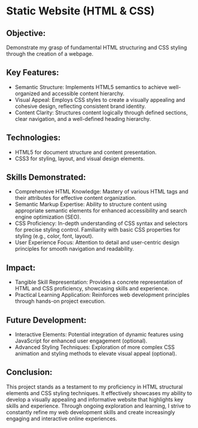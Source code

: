 # Static Website (HTML & CSS)
## Objective: 
Demonstrate my grasp of fundamental HTML structuring and CSS styling through the creation of a webpage.

## Key Features:
<ul>
  <li>Semantic Structure: Implements HTML5 semantics to achieve well-organized and accessible content hierarchy.</li>
<li>Visual Appeal: Employs CSS styles to create a visually appealing and cohesive design, reflecting consistent brand identity.</li>
<li>Content Clarity: Structures content logically through defined sections, clear navigation, and a well-defined heading hierarchy.</li>
</ul>

## Technologies:
<ul>
  <li>HTML5 for document structure and content presentation.</li>
  <li>CSS3 for styling, layout, and visual design elements.</li>
</ul>

## Skills Demonstrated:
<ul>
  <li>Comprehensive HTML Knowledge: Mastery of various HTML tags and their attributes for effective content organization.</li>
 <li>Semantic Markup Expertise: Ability to structure content using appropriate semantic elements for enhanced accessibility and search engine optimization (SEO).</li>
 <li>CSS Proficiency: In-depth understanding of CSS syntax and selectors for precise styling control. Familiarity with basic CSS properties for styling (e.g., color, font, layout). </li>
 <li>User Experience Focus: Attention to detail and user-centric design principles for smooth navigation and readability.</li>
</ul>


## Impact:
<ul>
  <li>Tangible Skill Representation: Provides a concrete representation of HTML and CSS proficiency, showcasing skills and experience.</li>
<li> Practical Learning Application: Reinforces web development principles through hands-on project execution. </li>
</ul>

## Future Development:
<ul>
  <li>Interactive Elements: Potential integration of dynamic features using JavaScript for enhanced user engagement (optional).</li>
<li>Advanced Styling Techniques: Exploration of more complex CSS animation and styling methods to elevate visual appeal (optional). </li>
</ul>

## Conclusion:
This project stands as a testament to my proficiency in HTML structural elements and CSS styling techniques. It effectively showcases my ability to develop a visually appealing and informative website that highlights key skills and experience. Through ongoing exploration and learning, I strive to constantly refine my web development skills and create increasingly engaging and interactive online experiences.
